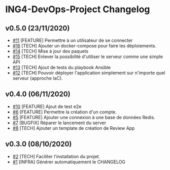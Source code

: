 # ING4-DevOps-Project Changelog

## v0.5.0 (23/11/2020)

- [#11](https://github.com/VincentHardouin/ING4-DevOps-Project/pull/11) [FEATURE] Permettre à un utilisateur de se connecter
- [#16](https://github.com/VincentHardouin/ING4-DevOps-Project/pull/16) [TECH] Ajouter un docker-compose pour faire les déploiements.
- [#14](https://github.com/VincentHardouin/ING4-DevOps-Project/pull/14) [TECH] Mise à jour des paquets
- [#15](https://github.com/VincentHardouin/ING4-DevOps-Project/pull/15) [TECH] Enlever la possibilité d'utiliser le serveur comme une simple API
- [#13](https://github.com/VincentHardouin/ING4-DevOps-Project/pull/13) [TECH] Ajout de tests du playbook Ansible 
- [#12](https://github.com/VincentHardouin/ING4-DevOps-Project/pull/12) [TECH] Pouvoir déployer l'application simplement sur n'importe quel serveur (approche IaC).

## v0.4.0 (06/11/2020)

- [#10](https://github.com/VincentHardouin/ING4-DevOps-Project/pull/10) [FEATURE] Ajout de test e2e
- [#6](https://github.com/VincentHardouin/ING4-DevOps-Project/pull/6) [FEATURE] Permettre la création d'un compte. 
- [#5](https://github.com/VincentHardouin/ING4-DevOps-Project/pull/5) [FEATURE] Ajouter une connexion à une base de données Redis.
- [#7](https://github.com/VincentHardouin/ING4-DevOps-Project/pull/7) [BUGFIX] Réparer le lancement du server
- [#8](https://github.com/VincentHardouin/ING4-DevOps-Project/pull/8) [TECH] Ajouter un template de création de Review App

## v0.3.0 (08/10/2020)

- [#2](https://github.com/VincentHardouin/ING4-DevOps-Project/pull/2) [TECH] Faciliter l'installation du projet.
- [#1](https://github.com/VincentHardouin/ING4-DevOps-Project/pull/1) [INFRA] Générer automatiquement le CHANGELOG
